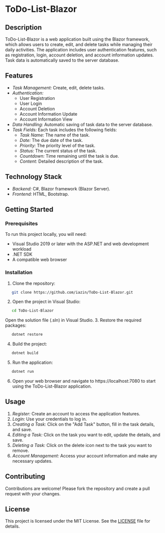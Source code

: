 # ToDo-List-Blazor

## Description

ToDo-List-Blazor is a web application built using the Blazor framework, which allows users to create, edit, and delete tasks while managing their daily activities. The application includes user authentication features, such as registration, login, account deletion, and account information updates. Task data is automatically saved to the server database.

## Features

- *Task Management:* Create, edit, delete tasks.
- *Authentication:*
  - User Registration
  - User Login
  - Account Deletion
  - Account Information Update
  - Account Information View
- *Data Handling:* Automatic saving of task data to the server database.
- *Task Fields:* Each task includes the following fields:
  - *Task Name:* The name of the task.
  - *Date:* The due date of the task.
  - *Priority:* The priority level of the task.
  - *Status:* The current status of the task.
  - *Countdown:* Time remaining until the task is due.
  - *Content:* Detailed description of the task.

## Technology Stack

- *Backend:* C#, Blazor framework (Blazor Server).
- *Frontend:* HTML, Bootstrap.

## Getting Started

### Prerequisites

To run this project locally, you will need:

- Visual Studio 2019 or later with the ASP.NET and web development workload
- .NET SDK
- A compatible web browser

### Installation

1. Clone the repository:
```sh
   git clone https://github.com/iazin/ToDo-List-Blazor.git
```  
2. Open the project in Visual Studio:
```sh
   cd ToDo-List-Blazor
```
   Open the solution file (.sln) in Visual Studio.
3. Restore the required packages:
```sh
   dotnet restore
```
4. Build the project:
```sh
   dotnet build
```
5. Run the application:
```sh
   dotnet run
```
6. Open your web browser and navigate to https://localhost:7080 to start using the ToDo-List-Blazor application.

## Usage

1. *Register:* Create an account to access the application features.
2. *Login:* Use your credentials to log in.
3. *Creating a Task:* Click on the "Add Task" button, fill in the task details, and save.
4. *Editing a Task:* Click on the task you want to edit, update the details, and save.
5. *Deleting a Task:* Click on the delete icon next to the task you want to remove.
6. *Account Management:* Access your account information and make any necessary updates.

## Contributing

Contributions are welcome! Please fork the repository and create a pull request with your changes.

## License

This project is licensed under the MIT License. See the [LICENSE](LICENSE) file for details.
